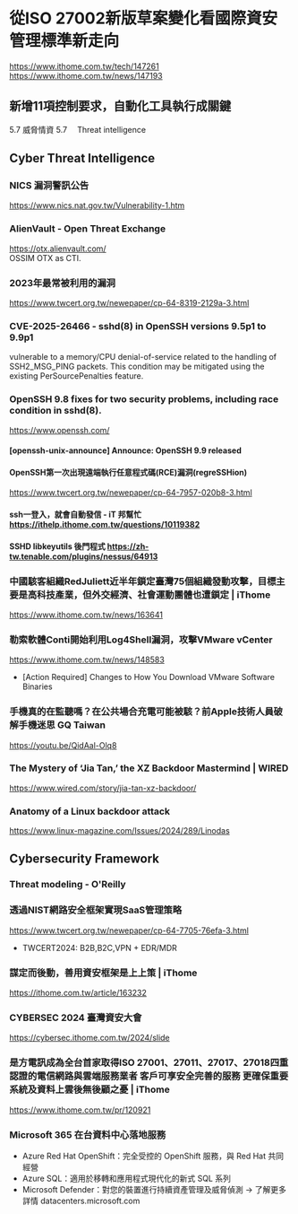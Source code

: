 # 從ISO 27002新版草案變化看國際資安管理標準新走向
https://www.ithome.com.tw/tech/147261 <br>
https://www.ithome.com.tw/news/147193
## 新增11項控制要求，自動化工具執行成關鍵
5.7	威脅情資 5.7　	Threat intelligence
## Cyber Threat Intelligence
### NICS 漏洞警訊公告
https://www.nics.nat.gov.tw/Vulnerability-1.htm
### AlienVault - Open Threat Exchange
https://otx.alienvault.com/ <br>
OSSIM OTX as CTI.
### 2023年最常被利用的漏洞
https://www.twcert.org.tw/newepaper/cp-64-8319-2129a-3.html
### CVE-2025-26466 - sshd(8) in OpenSSH versions 9.5p1 to 9.9p1 
vulnerable to a memory/CPU denial-of-service related to the handling of SSH2_MSG_PING packets. This condition may be mitigated using the existing PerSourcePenalties feature.
### OpenSSH 9.8 fixes for two security problems, including race condition in sshd(8).
https://www.openssh.com/
#### [openssh-unix-announce] Announce: OpenSSH 9.9 released
#### OpenSSH第一次出現遠端執行任意程式碼(RCE)漏洞(regreSSHion)
https://www.twcert.org.tw/newepaper/cp-64-7957-020b8-3.html
#### ssh一登入，就會自動發信 - iT 邦幫忙 https://ithelp.ithome.com.tw/questions/10119382
#### SSHD libkeyutils 後門程式 https://zh-tw.tenable.com/plugins/nessus/64913
### 中國駭客組織RedJuliett近半年鎖定臺灣75個組織發動攻擊，目標主要是高科技產業，但外交經濟、社會運動團體也遭鎖定 | iThome
https://www.ithome.com.tw/news/163641
### 勒索軟體Conti開始利用Log4Shell漏洞，攻擊VMware vCenter
https://www.ithome.com.tw/news/148583
 - [Action Required] Changes to How You Download VMware Software Binaries
### 手機真的在監聽嗎？在公共場合充電可能被駭？前Apple技術人員破解手機迷思 GQ Taiwan
https://youtu.be/QidAal-Olq8
### The Mystery of ‘Jia Tan,’ the XZ Backdoor Mastermind | WIRED
https://www.wired.com/story/jia-tan-xz-backdoor/
### Anatomy of a Linux backdoor attack
https://www.linux-magazine.com/Issues/2024/289/Linodas
## Cybersecurity Framework 
### Threat modeling - O'Reilly
### 透過NIST網路安全框架實現SaaS管理策略
https://www.twcert.org.tw/newepaper/cp-64-7705-76efa-3.html
 - TWCERT2024: B2B,B2C,VPN + EDR/MDR
### 謀定而後動，善用資安框架是上上策 | iThome
https://ithome.com.tw/article/163232
### CYBERSEC 2024 臺灣資安大會
https://cybersec.ithome.com.tw/2024/slide
### 是方電訊成為全台首家取得ISO 27001、27011、27017、27018四重認證的電信網路與雲端服務業者 客戶可享安全完善的服務 更確保重要系統及資料上雲後無後顧之憂 | iThome
https://www.ithome.com.tw/pr/120921
### Microsoft 365 在台資料中心落地服務 
 - Azure Red Hat OpenShift：完全受控的 OpenShift 服務，與 Red Hat 共同經營
 - Azure SQL：適用於移轉和應用程式現代化的新式 SQL 系列
 - Microsoft Defender：對您的裝置進行持續資產管理及威脅偵測
→ 了解更多詳情 datacenters.microsoft.com